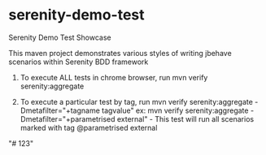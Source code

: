 # serenity-demo-test
Serenity Demo Test Showcase

This maven project demonstrates various styles of writing jbehave scenarios within Serenity BDD framework

1. To execute ALL tests in chrome browser, run mvn verify serenity:aggregate

2. To execute a particular test by tag, run 
mvn verify serenity:aggregate -Dmetafilter="+tagname tagvalue"
ex: mvn verify serenity:aggregate -Dmetafilter="+parametrised external" - This test will run all scenarios marked with tag @parametrised external

"# 123" 
